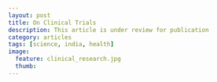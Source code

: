 ```yaml
---
layout: post
title: On Clinical Trials
description: This article is under review for publication
category: articles
tags: [science, india, health]
image:
  feature: clinical_research.jpg
  thumb: 
---
```

